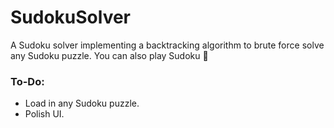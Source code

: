 # SudokuSolver

A Sudoku solver implementing a backtracking algorithm to brute force solve any Sudoku puzzle.  You can also play Sudoku 👀 

### To-Do: 
- Load in any Sudoku puzzle.
- Polish UI.
